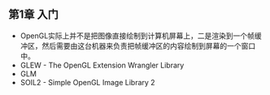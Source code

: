 ## 第1章 入门
- OpenGL实际上并不是把图像直接绘制到计算机屏幕上，二是渲染到一个帧缓冲区，然后需要由这台机器来负责把帧缓冲区的内容绘制到屏幕的一个窗口中。
- GLEW - The OpenGL Extension Wrangler Library
- GLM
- SOIL2 - Simple OpenGL Image Library 2
